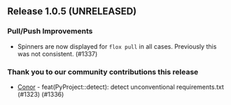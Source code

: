 ## Release 1.0.5 (UNRELEASED)

### Pull/Push Improvements

- Spinners are now displayed for `flox pull` in all cases. Previously this was
  not consistent. (#1337)

### Thank you to our community contributions this release

* [Conor](https://github.com/crsche) - feat(PyProject::detect): detect
  unconventional requirements.txt (#1323) (#1336)
